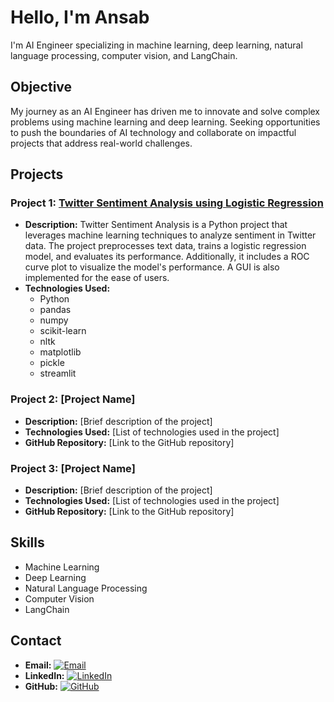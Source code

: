 # Hello, I'm Ansab
 I'm AI Engineer specializing in machine learning, deep learning, natural language processing, computer vision, and LangChain.

## Objective
My journey as an AI Engineer has driven me to innovate and solve complex problems using machine learning and deep learning. Seeking opportunities to push the boundaries of AI technology and collaborate on impactful projects that address real-world challenges.

## Projects

### Project 1: [Twitter Sentiment Analysis using Logistic Regression](https://github.com/Ansab-Sultan/Sentiment-Analysis/tree/main/Twitter%20Sentiment%20Analysis%20using%20Logistic%20Regression)
- **Description:** Twitter Sentiment Analysis is a Python project that leverages machine learning techniques to analyze sentiment in Twitter data. The project preprocesses text data, trains a logistic regression model, and evaluates its performance. Additionally, it includes a ROC curve plot to visualize the model's performance. A GUI is also implemented for the ease of users.
- **Technologies Used:**
  - Python
  - pandas
  - numpy
  - scikit-learn
  - nltk
  - matplotlib
  - pickle
  - streamlit

### Project 2: [Project Name]
- **Description:** [Brief description of the project]
- **Technologies Used:** [List of technologies used in the project]
- **GitHub Repository:** [Link to the GitHub repository]

### Project 3: [Project Name]
- **Description:** [Brief description of the project]
- **Technologies Used:** [List of technologies used in the project]
- **GitHub Repository:** [Link to the GitHub repository]

## Skills
- Machine Learning
- Deep Learning
- Natural Language Processing
- Computer Vision
- LangChain

## Contact
- **Email:** [![Email](email_icon.png)](mailto:your.email@example.com)
- **LinkedIn:** [![LinkedIn](linkedin_icon.png)](https://www.linkedin.com/in/your-profile/)
- **GitHub:** [![GitHub](github_icon.png)](https://github.com/yourusername)
